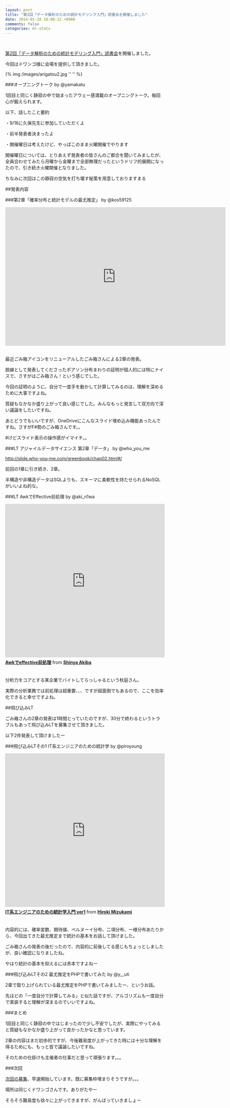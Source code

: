 ```yaml
---
layout: post
title: "第2回「データ解析のための統計モデリング入門」読書会を開催しました"
date: 2014-05-28 10:08:12 +0900
comments: false
categories: ml-stats
---
```

<!-- more -->
<br/>

<a href="http://connpass.com/event/6392/">第2回「データ解析のための統計モデリング入門」読書会</a>を開催しました。

今回はドワンゴ様に会場を提供して頂きました。

{% img /images/arigatou2.jpg '' '' %}
<br/>

###オープニングトーク by @yamakatu

1回目と同じく静寂の中で始まったアウェー感満載のオープニングトーク。毎回心が鍛えられます。

以下、話したこと要約

・9/16に久保先生に参加していただくよ

・前半発表者決まったよ

・開催曜日は考えたけど、やっぱこのまま火曜開催でやります

開催曜日については、とりあえず発表者の皆さんのご都合を聞いてみましたが、全員合わせてみたら月曜から金曜まで全部無理だったというドリフ的展開になったので、引き続き火曜開催となりました。

ちなみに次回はこの静寂の空気を打ち壊す秘策を用意しておりますまる
<br/>

##発表内容

###第2章「確率分布と統計モデルの最尤推定」 by @kos59125

<iframe src='https://onedrive.live.com/embed?cid=FD448A567D4BC37E&resid=FD448A567D4BC37E%214702&authkey=&em=2&wdAr=1.7777777777777777' width='700px' height='440px' frameborder='0'>これは、<a target='_blank' href='http://office.com/webapps'>Office Online</a> の機能を利用した、<a target='_blank' href='http://office.com'>Microsoft Office</a> の埋め込み型のプレゼンテーションです。</iframe>
<br/>
<br/>

最近ごみ箱アイコンをリニューアルしたごみ箱さんによる2章の発表。

脱線として発表してくださったポアソン分布まわりの証明が個人的には特にナイスで、さすがはごみ箱さん！という感じでした。

今回の証明のように、自分で一度手を動かして計算してみるのは、理解を深めるために大事ですよね。

質疑もなかなか盛り上がって良い感じでした。みんなもっと発言して双方向で深い議論をしたいですね。
<br/>

あとどうでもいいですが、OneDriveにこんなスライド埋め込み機能あったんですね。さすがF#勢のごみ箱さんです。。

\#けどスライド表示の操作感がイマイチ。。
<br/>

###LT アジャイルデータサイエンス 第2章「データ」 by @who_you_me

<a href="http://slide.who-you-me.com/greenbook/chap02.html#/">http://slide.who-you-me.com/greenbook/chap02.html#/</a>

前回の1章に引き続き、2章。

半構造や非構造データはSQLよりも、スキーマに柔軟性を持たせられるNoSQLがいいよね的な。
<br/>

###LT AwkでEffective前処理 by @aki_n1wa

<iframe src="http://www.slideshare.net/slideshow/embed_code/35162771" width="597" height="486" frameborder="0" marginwidth="0" marginheight="0" scrolling="no" style="border:1px solid #CCC; border-width:1px 1px 0; margin-bottom:5px; max-width: 100%;" allowfullscreen> </iframe> <div style="margin-bottom:5px"> <strong> <a href="https://www.slideshare.net/shinyaakiba/awkeffective-35162771" title="Awkでeffective前処理" target="_blank">Awkでeffective前処理</a> </strong> from <strong><a href="http://www.slideshare.net/shinyaakiba" target="_blank">Shinya Akiba</a></strong> </div>
<br/>

分析力をコアとする某企業でバイトしてらっしゃるという秋庭さん。

実際の分析業務では前処理は超重要、、、ですが超面倒でもあるので、ここを効率化できると幸せですよね。
<br/>

##飛び込みLT

ごみ箱さんの2章の発表は1時間とっていたのですが、30分で終わるというトラブルもあって飛び込みLTを募集させて頂きました。

以下2件発表して頂けましたー

###飛び込みLTその1 IT系エンジニアのための統計学 by @piroyoung

<iframe src="http://www.slideshare.net/slideshow/embed_code/34535247" width="597" height="486" frameborder="0" marginwidth="0" marginheight="0" scrolling="no" style="border:1px solid #CCC; border-width:1px 1px 0; margin-bottom:5px; max-width: 100%;" allowfullscreen> </iframe> <div style="margin-bottom:5px"> <strong> <a href="https://www.slideshare.net/piroyoung/it-34535247" title="IT系エンジニアのための統計学入門 ver1" target="_blank">IT系エンジニアのための統計学入門 ver1</a> </strong> from <strong><a href="http://www.slideshare.net/piroyoung" target="_blank">Hiroki Mizukami</a></strong> </div>
<br/>

内容的には、確率変数、期待値、ベルヌーイ分布、二項分布、一様分布あたりから、今回出てきた最尤推定まで統計の基本をお話して頂けました。

ごみ箱さんの発表の後だったので、内容的に前後してる感じもちょっとしましたが、良い確認になりましたね。

やはり統計の基本を抑えるには赤本ですよねー
<br/>

###飛び込みLTその2 最尤推定をPHPで書いてみた by @y__uti
<br/>

2章で取り上げられている最尤推定をPHPで書いてみましたー、というお話。

先ほどの「一度自分で計算してみる」と似た話ですが、アルゴリズムも一度自分で実装すると理解が深まるのでいいですよね。
<br/>

###まとめ

1回目と同じく静寂の中ではじまったので少し不安でしたが、実際にやってみると質疑もなかなか盛り上がって良かったかなと思っています。

2章の内容はまだ初歩的ですが、今後難易度が上がってきた時には十分な理解を得るためにも、もっと皆で議論したいですね。

そのための仕掛けも主催者の仕事だと思って頑張ります。。。
<br/>

###次回

<a href="http://connpass.com/event/6652/">次回の募集</a>、早速開始しています。既に募集枠埋まりそうですが。。。

場所は同じくドワンゴさんです。ありがたやー

そろそろ難易度も徐々に上がってきますが、がんばっていきましょー






